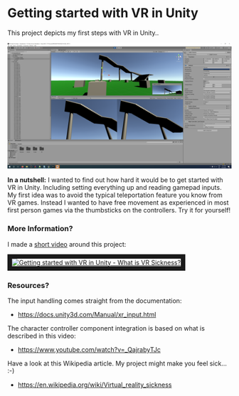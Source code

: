 # Getting started with VR in Unity

This project depicts my first steps with VR in Unity..

![The project opened in Unity 2020](project.png)

**In a nutshell:** I wanted to find out how hard it would be to get started with VR in Unity. Including setting everything up and reading gamepad inputs.
My first idea was to avoid the typical teleportation feature you know from VR games. Instead I wanted to have free movement as experienced in most first person games via the thumbsticks on the controllers.
Try it for yourself!

### More Information?

I made a [short video](https://www.youtube.com/watch?v=o8jjGZf0Bl8) around this project:

<a href="http://www.youtube.com/watch?feature=player_embedded&v=o8jjGZf0Bl8" target="_blank">
  <img src="http://img.youtube.com/vi/o8jjGZf0Bl8/0.jpg" alt="Getting started with VR in Unity - What is VR Sickness?" width="320" height="240" border="10" />
</a>

### Resources?

The input handling comes straight from the documentation:
* https://docs.unity3d.com/Manual/xr_input.html

The character controller component integration is based on what is described in this video: 
* https://www.youtube.com/watch?v=_QajrabyTJc

Have a look at this Wikipedia article. My project might make you feel sick... :-)
* https://en.wikipedia.org/wiki/Virtual_reality_sickness
